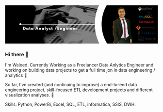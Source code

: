 <Div align='center'>
  
 ![](https://github.com/Waleed-Altaher/Waleed-Altaher/blob/main/Black%20%26%20White%20Modern%20Minimalist%20Data%20Analyst%20LinkedIn%20Banner.png)
</div>

### Hi there 👋

I'm Waleed. Currently Working as a Freelancer Data Anlytics Engineer and working on building data projects to get a full time jon in data engineering / analytics 🔨

So far, I've created (and continuing to improve) a end-to-end data engineering project, skill-focused ETL development projects and different visualization analyses. 🌱

Skills: Python, PowerBi, Excel, SQL, ETL, informatica, SSIS, DWH.

